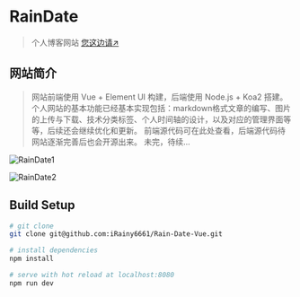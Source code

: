 # RainDate

> 个人博客网站 [您这边请↗](http://www.jianking.vip/)

## 网站简介

> 网站前端使用 Vue + Element UI 构建，后端使用 Node.js + Koa2 搭建。 个人网站的基本功能已经基本实现包括：markdown格式文章的编写、图片的上传与下载、技术分类标签、个人时间轴的设计，以及对应的管理界面等等，后续还会继续优化和更新。 前端源代码可在此处查看，后端源代码待网站逐渐完善后也会开源出来。 未完，待续...

![RainDate1](https://raindate.oss-cn-hangzhou.aliyuncs.com/RainDate/raindate1.png)

![RainDate2](https://raindate.oss-cn-hangzhou.aliyuncs.com/RainDate/raindata2.png)

## Build Setup

``` bash
# git clone
git clone git@github.com:iRainy6661/Rain-Date-Vue.git

# install dependencies
npm install

# serve with hot reload at localhost:8080
npm run dev
```
